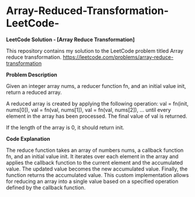 # Array-Reduced-Transformation-LeetCode-
**LeetCode Solution - [Array Reduce Transformation]**

This repository contains my solution to the LeetCode problem titled Array reduce transformation.
https://leetcode.com/problems/array-reduce-transformation

**Problem Description**

Given an integer array nums, a reducer function fn, and an initial value init, return a reduced array.

A reduced array is created by applying the following operation: val = fn(init, nums[0]), val = fn(val, nums[1]), val = fn(val, nums[2]), ... until every element in the array has been processed. The final value of val is returned.

If the length of the array is 0, it should return init.

**Code Explanation**

The reduce function takes an array of numbers nums, a callback function fn, and an initial value init. It iterates over each element in the array and applies the callback function to the current element and the accumulated value. The updated value becomes the new accumulated value. Finally, the function returns the accumulated value. This custom implementation allows for reducing an array into a single value based on a specified operation defined by the callback function.
